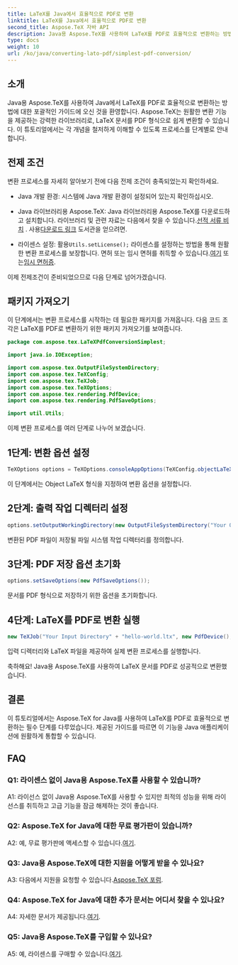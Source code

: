 ```yaml
---
title: LaTeX를 Java에서 효율적으로 PDF로 변환
linktitle: LaTeX를 Java에서 효율적으로 PDF로 변환
second_title: Aspose.TeX 자바 API
description: Java용 Aspose.TeX를 사용하여 LaTeX를 PDF로 효율적으로 변환하는 방법을 알아보세요. Java 애플리케이션에 원활하게 통합하려면 단계별 가이드를 따르세요.
type: docs
weight: 10
url: /ko/java/converting-lato-pdf/simplest-pdf-conversion/
---
```

## 소개

Java용 Aspose.TeX를 사용하여 Java에서 LaTeX를 PDF로 효율적으로 변환하는 방법에 대한 포괄적인 가이드에 오신 것을 환영합니다. Aspose.TeX는 원활한 변환 기능을 제공하는 강력한 라이브러리로, LaTeX 문서를 PDF 형식으로 쉽게 변환할 수 있습니다. 이 튜토리얼에서는 각 개념을 철저하게 이해할 수 있도록 프로세스를 단계별로 안내합니다.

## 전제 조건

변환 프로세스를 자세히 알아보기 전에 다음 전제 조건이 충족되었는지 확인하세요.

- Java 개발 환경: 시스템에 Java 개발 환경이 설정되어 있는지 확인하십시오.

-  Java 라이브러리용 Aspose.TeX: Java 라이브러리용 Aspose.TeX를 다운로드하고 설치합니다. 라이브러리 및 관련 자료는 다음에서 찾을 수 있습니다.[선적 서류 비치](https://reference.aspose.com/tex/java/) . 사용[다운로드 링크](https://releases.aspose.com/tex/java/) 도서관을 얻으려면.

-  라이센스 설정: 활용`Utils.setLicense();` 라이센스를 설정하는 방법을 통해 원활한 변환 프로세스를 보장합니다. 면허 또는 임시 면허를 취득할 수 있습니다.[여기](https://purchase.aspose.com/buy) 또는[임시 면허증](https://purchase.aspose.com/temporary-license/).

이제 전제조건이 준비되었으므로 다음 단계로 넘어가겠습니다.

## 패키지 가져오기

이 단계에서는 변환 프로세스를 시작하는 데 필요한 패키지를 가져옵니다. 다음 코드 조각은 LaTeX를 PDF로 변환하기 위한 패키지 가져오기를 보여줍니다.

```java
package com.aspose.tex.LaTeXPdfConversionSimplest;

import java.io.IOException;

import com.aspose.tex.OutputFileSystemDirectory;
import com.aspose.tex.TeXConfig;
import com.aspose.tex.TeXJob;
import com.aspose.tex.TeXOptions;
import com.aspose.tex.rendering.PdfDevice;
import com.aspose.tex.rendering.PdfSaveOptions;

import util.Utils;
```

이제 변환 프로세스를 여러 단계로 나누어 보겠습니다.

## 1단계: 변환 옵션 설정

```java
TeXOptions options = TeXOptions.consoleAppOptions(TeXConfig.objectLaTeX());
```

이 단계에서는 Object LaTeX 형식을 지정하여 변환 옵션을 설정합니다.

## 2단계: 출력 작업 디렉터리 설정

```java
options.setOutputWorkingDirectory(new OutputFileSystemDirectory("Your Output Directory"));
```

변환된 PDF 파일이 저장될 파일 시스템 작업 디렉터리를 정의합니다.

## 3단계: PDF 저장 옵션 초기화

```java
options.setSaveOptions(new PdfSaveOptions());
```

문서를 PDF 형식으로 저장하기 위한 옵션을 초기화합니다.

## 4단계: LaTeX를 PDF로 변환 실행

```java
new TeXJob("Your Input Directory" + "hello-world.ltx", new PdfDevice(), options).run();
```

입력 디렉터리와 LaTeX 파일을 제공하여 실제 변환 프로세스를 실행합니다.

축하해요! Java용 Aspose.TeX를 사용하여 LaTeX 문서를 PDF로 성공적으로 변환했습니다.

## 결론

이 튜토리얼에서는 Aspose.TeX for Java를 사용하여 LaTeX를 PDF로 효율적으로 변환하는 필수 단계를 다루었습니다. 제공된 가이드를 따르면 이 기능을 Java 애플리케이션에 원활하게 통합할 수 있습니다.

## FAQ

### Q1: 라이센스 없이 Java용 Aspose.TeX를 사용할 수 있습니까?

A1: 라이선스 없이 Java용 Aspose.TeX를 사용할 수 있지만 최적의 성능을 위해 라이선스를 취득하고 고급 기능을 잠금 해제하는 것이 좋습니다.

### Q2: Aspose.TeX for Java에 대한 무료 평가판이 있습니까?

 A2: 예, 무료 평가판에 액세스할 수 있습니다.[여기](https://releases.aspose.com/).

### Q3: Java용 Aspose.TeX에 대한 지원을 어떻게 받을 수 있나요?

 A3: 다음에서 지원을 요청할 수 있습니다.[Aspose.TeX 포럼](https://forum.aspose.com/c/tex/47).

### Q4: Aspose.TeX for Java에 대한 추가 문서는 어디서 찾을 수 있나요?

 A4: 자세한 문서가 제공됩니다.[여기](https://reference.aspose.com/tex/java/).

### Q5: Java용 Aspose.TeX를 구입할 수 있나요?

 A5: 예, 라이센스를 구매할 수 있습니다.[여기](https://purchase.aspose.com/buy).
